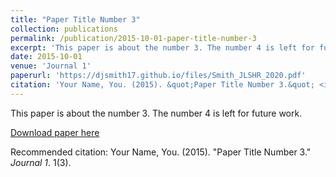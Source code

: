 ```yaml
---
title: "Paper Title Number 3"
collection: publications
permalink: /publication/2015-10-01-paper-title-number-3
excerpt: 'This paper is about the number 3. The number 4 is left for future work.'
date: 2015-10-01
venue: 'Journal 1'
paperurl: 'https://djsmith17.github.io/files/Smith_JLSHR_2020.pdf'
citation: 'Your Name, You. (2015). &quot;Paper Title Number 3.&quot; <i>Journal 1</i>. 1(3).'
---
```

This paper is about the number 3. The number 4 is left for future work.

[Download paper here](https://djsmith17.github.io/files/Smith_JLSHR_2020.pdf)

Recommended citation: Your Name, You. (2015). "Paper Title Number 3." <i>Journal 1</i>. 1(3).
